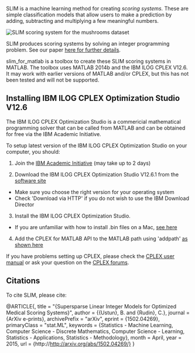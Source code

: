 SLIM is a machine learning method for creating *scoring systems.* These are simple classification models that allow users to make a prediction by adding, subtracting and multiplying a few meaningful numbers.

![SLIM scoring system for the mushrooms dataset](https://github.com/ustunb/slim_for_matlab/blob/master/images/slim_mushroom.png)

SLIM produces scoring systems by solving an integer programming problem. See our paper [here for further details](http://arxiv.org/abs/1502.04269).

slim_for_matlab is a toolbox to create these SLIM scoring systems in MATLAB. The toolbox uses MATLAB 2014b and the IBM ILOG CPLEX V12.6. It may work with earlier versions of MATLAB and/or CPLEX, but this has not been tested and will not be supported.

Installing IBM ILOG CPLEX Optimization Studio V12.6
--------------------------------------------------------------------------------

The IBM ILOG CPLEX Optimization Studio is a commericial mathematical programming solver that can be called from MATLAB and can be obtained for free via the IBM Academic Initiative.

To setup latest version of the IBM ILOG CPLEX Optimization Studio on your computer, you should:

1. Join the [IBM Academic Initiative](http://www-304.ibm.com/ibm/university/academic/pub/page/mem_join) (may take up to 2 days)

2. Download the IBM ILOG CPLEX Optimization Studio V12.6.1 from the [software site](https://www-304.ibm.com/ibm/university/academic/member/softwaredownload)
- Make sure you choose the right version for your operating system
- Check 'Download via HTTP' if you do not wish to use the IBM Download Director

3. Install the IBM ILOG CPLEX Optimization Studio. 
- If you are unfamiliar with how to install .bin files on a Mac, [see here](http://www-01.ibm.com/support/docview.wss?uid=swg21444285)

4. Add the CPLEX for MATLAB API to the MATLAB path using 'addpath' [as shown here](http://www-01.ibm.com/support/knowledgecenter/SSSA5P_12.6.1/ilog.odms.cplex.help/CPLEX/MATLAB/topics/gs_install.html)

If you have problems setting up CPLEX, please check the [CPLEX user manual](http://www-01.ibm.com/support/knowledgecenter/SSSA5P/welcome) or ask your question on the [CPLEX forums](https://www.ibm.com/developerworks/community/forums/html/forum?id=11111111-0000-0000-0000-000000002059).


Citations
--------------------------------------------------------------------------------

To cite SLIM, please cite:

@ARTICLE{,
   title = "{Supersparse Linear Integer Models for Optimized Medical Scoring Systems}",
   author = {{Ustun}, B. and {Rudin}, C.},
   journal = {ArXiv e-prints},
   archivePrefix = "arXiv",
   eprint = {1502.04269},
   primaryClass = "stat.ML",
   keywords = {Statistics - Machine Learning, Computer Science - Discrete Mathematics, Computer Science - Learning, Statistics - Applications, Statistics - Methodology},
   month = April,
   year = 2015,
   url = {http://http://arxiv.org/abs/1502.04269/}
}
